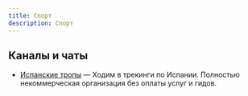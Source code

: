 ```yaml
---
title: Спорт
description: Спорт
---
```


## Каналы и чаты

- [Испанские тропы](https://t.me/spain_trails) —  Ходим в трекинги по Испании. Полностью некоммерческая организация без оплаты услуг и гидов.
